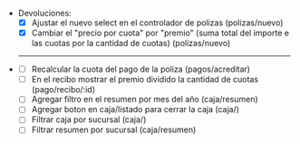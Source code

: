 - Devoluciones:
  - [x] Ajustar el nuevo select en el controlador de polizas (polizas/nuevo)
  - [x] Cambiar el "precio por cuota" por "premio" (suma total del importe e las cuotas por la cantidad de cuotas) (polizas/nuevo)
- ***
  - [ ] Recalcular la cuota del pago de la poliza (pagos/acreditar)
  - [ ] En el recibo mostrar el premio dividido la cantidad de cuotas (pago/recibo/:id)
  - [ ] Agregar filtro en el resumen por mes del año (caja/resumen)
  - [ ] Agregar boton en caja/listado para cerrar la caja (caja/)
  - [ ] Filtrar caja por sucursal (caja/)
  - [ ] Filtrar resumen por sucursal (caja/resumen)
